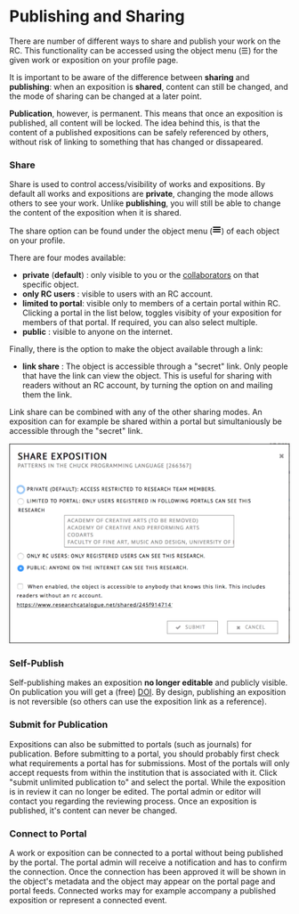 <!-- TODO: Insert links to other parts of the documentation -->

# Publishing and Sharing

There are number of different ways to share and publish your work on
the RC. This functionality can be accessed using the object menu (☰) for the given work or exposition on your profile page. 

It is important to be aware of the difference between __sharing__ and __publishing__:
when an exposition is __shared__, content can still be changed, and the mode of sharing can be changed at a later point.

__Publication__, however, is permanent. This means that once an exposition is published, all content will be locked. The idea behind this, is that the content of a published expositions can be safely referenced by others, without risk of linking to something that has changed or dissapeared. 

### Share

Share is used to control access/visibility of works and expositions. By default all works and expositions are __private__, changing the mode allows others to see your work. Unlike __publishing__, you will still be able to change the content of the exposition when it is shared.

The share option can be found under the object menu (<img class="tiny_icon" src="images/menu.png" alt="hamburger menu icon">) of each object on your profile. 

There are four modes available:

* __private__ (__default__) : only visible to you or the [collaborators](#collaborating-on-research "collaboration") on that specific object.
* __only RC users__ : visible to users with an RC account.
* __limited to portal__: visible only to members of a certain portal within RC. Clicking a portal in the list below, toggles visibity of your exposition for members of that portal. If required, you can also select multiple.
* __public__ : visible to anyone on the internet. 

Finally, there is the option to make the object available through a link:

* __link share__ : The object is accessible through a "secret" link. Only people that have the link can view the object. This is useful for sharing with readers without an RC account, by turning the option on and mailing them the link.

Link share can be combined with any of the other sharing modes. An exposition can for example be shared within a portal but simultaniously be accessible through the "secret" link.

![sharing menu dialog](images/sharing-options.png "image showing sharing options")  

### Self-Publish

Self-publishing makes an exposition __no longer editable__ and publicly
visible. On publication you will get a (free) [DOI](https://en.wikipedia.org/wiki/Digital_object_identifier). By design, publishing an exposition is not reversible (so others can use the exposition link as a reference).

### Submit for Publication

Expositions can also be submitted to portals (such as journals) for
publication. Before submitting to a portal, you should probably first check what requirements a portal has for submissions.
Most of the portals will only accept requests from within the institution that is associated with it.
Click "submit unlimited publication to" and select the
portal. While the exposition is in review it can no longer be
edited. The portal admin or editor will contact you regarding the
reviewing process. Once an exposition is published, it's content can never be changed.

### Connect to Portal

A work or exposition can be connected to a portal without being
published by the portal. The portal admin will receive a notification
and has to confirm the connection. Once the connection has been
approved it will be shown in the object's metadata and the object may
appear on the portal page and portal feeds. Connected works may for
example accompany a published exposition or represent a connected
event.
